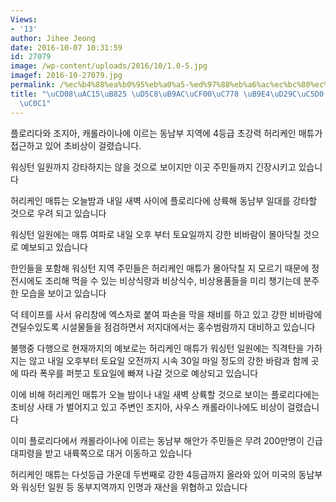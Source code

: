 ```yaml
---
Views:
- '13'
author: Jihee Jeong
date: 2016-10-07 10:31:59
id: 27079
image: /wp-content/uploads/2016/10/1.0-5.jpg
imagef: 2016-10-27079.jpg
permalink: /%ec%b4%88%ea%b0%95%eb%a0%a5-%ed%97%88%eb%a6%ac%ec%bc%80%ec%9d%b8-%eb%a7%a4%ed%8a%9c%ec%97%90-%ec%b4%88%eb%b9%84%ec%83%81/
title: "\uCD08\uAC15\uB825 \uD5C8\uB9AC\uCF00\uC778 \uB9E4\uD29C\uC5D0 \uCD08\uBE44\
  \uC0C1"
---
```


플로리다와 조지아, 캐롤라이나에 이르는 동남부 지역에 4등급 초강력 허리케인 매튜가 접근하고 있어 초비상이 걸렸습니다. 

워싱턴 일원까지 강타하지는 않을 것으로 보이지만 이곳 주민들까지 긴장시키고 있습니다

허리케인 매튜는 오늘밤과 내일 새벽 사이에 플로리다에 상륙해 동남부 일대를 강타할 것으로 우려 되고 있습니다

워싱턴 일원에는 매튜 여파로 내일 오후 부터 토요일까지 강한 비바람이 몰아닥칠 것으로 예보되고 있습니다

한인들을 포함해 워싱턴 지역 주민들은 허리케인 매튜가 몰아닥칠 지 모르기 때문에 정전시에도 조리해 먹을 수 있는 비상식량과 비상식수, 비상용품들을 미리 챙기는데 분주한 모습을 보이고 있습니다

덕 테이프를 사서 유리창에 엑스자로 붙여 파손을 막을 채비를 하고 있고 강한 비바람에 견딜수있도록 시설물들을 점검하면서 저지대에서는 홍수범람까지 대비하고 있습니다

불행중 다행으로 현재까지의 예보로는 허리케인 매튜가 워싱턴 일원에는 직격탄을 가하지는 않고 내일 오후부터 토요일 오전까지 시속 30일 마일 정도의 강한 바람과 함께 곳에 따라 폭우를 퍼붓고 토요일에 빠져 나갈 것으로 예상되고 있습니다

이에 비해 허리케인 매튜가 오늘 밤이나 내일 새벽 상륙할 것으로 보이는 플로리다에는 초비상 사태 가 벌어지고 있고 주변인 조지아, 사우스 캐롤라이나에도 비상이 걸렸습니다

이미 플로리다에서 캐롤라이나에 이르는 동남부 해안가 주민들은 무려 200만명이 긴급 대피령을 받고 내륙쪽으로 대거 이동하고 있습니다

허리케인 매튜는 다섯등급 가운데 두번째로 강한 4등급까지 올라와 있어 미국의 동남부와 워싱턴 일원 등 동부지역까지 인명과 재산을 위협하고 있습니다